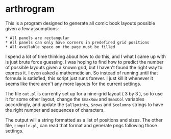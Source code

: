 # arthrogram

This is a program designed to generate all comic book layouts possible given a few assumptions:

	* All panels are rectangular
	* All panels can only have corners in predefined grid positions
	* All available space on the page must be filled

I spend a lot of time thinking about how to do this, and I what I came up with is just brute force guessing. I was hoping to find how to predict the number of possible layouts given a known grid, but I haven't found the right way to express it. I even asked a mathemetician. So instead of running until that formula is satisfied, this script just runs forever. I just kill it whenever it seems like there aren't any more layouts for the current settings.

The file `out.pl` is currently set up for a nine-grid layout ( 3 by 3 ), so to use it for some other layout, change the  `$maxRow` and `$maxCol` variables accordingly, and update the `$allpoints`, `$rows` and `$columns` strings to have the right number and sequences of characters.

The output will a string formatted as a list of positions and sizes. The other file, `compile.pl`, can read that format and generate pngs following those settings.